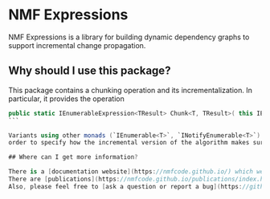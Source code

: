 # NMF Expressions

NMF Expressions is a library for building dynamic dependency graphs to support incremental change propagation.

## Why should I use this package?

This package contains a chunking operation and its incrementalization. In particular, it provides the operation

````csharp
public static IEnumerableExpression<TResult> Chunk<T, TResult>( this IEnumerableExpression<T> source, int chunkSize, Func<IEnumerableExpression<T>, int, TResult> resultSelector )
```

Variants using other monads (`IEnumerable<T>`, `INotifyEnumerable<T>`) or indexed chunks also exist. Optionally, a balancing strategy can be provided in
order to specify how the incremental version of the algorithm makes sure that the chunks are balanced.

## Where can I get more information?

There is a [documentation website](https://nmfcode.github.io/) which we try to maintain that contains a few tutorials. 
There are [publications](https://nmfcode.github.io/publications/index.html) if you want to explore the technical details.
Also, please feel free to [ask a question or report a bug](https://github.com/NMFCode/NMF/issues).